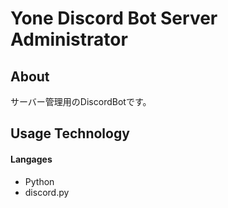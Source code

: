 
# Yone Discord Bot Server Administrator

## About
サーバー管理用のDiscordBotです。

## Usage Technology

#### Langages
- Python
- discord.py